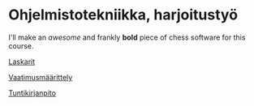 # Ohjelmistotekniikka, harjoitustyö

I'll make an _awesome_ and frankly **bold** piece of chess software for this course.

[Laskarit](https://github.com/JuhoTurunen/ot-harjoitustyo/tree/main/laskarit)

[Vaatimusmäärittely](https://github.com/JuhoTurunen/ot-harjoitustyo/blob/main/dokumentaatio/vaatimusmaarittely.md)

[Tuntikirjanpito](https://github.com/JuhoTurunen/ot-harjoitustyo/blob/main/dokumentaatio/tuntikirjanpito.md)
